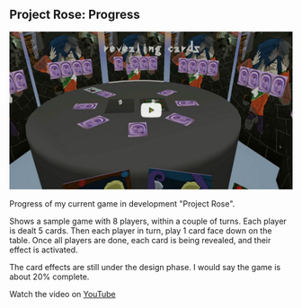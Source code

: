 ## Project Rose: Progress

![Project Rose progress picture](/images/news/project_rose-progress.png "A small video showing the gameplay of 'Project Rose'")

Progress of my current game in development "Project Rose".

Shows a sample game with 8 players, within a couple of turns. Each player is dealt 5 cards. Then each player in turn, play 1 card face down on the table. Once all players are done, each card is being revealed, and their effect is activated.

The card effects are still under the design phase. I would say the game is about 20% complete.

Watch the video on <a class="button" href="https://www.youtube.com/watch?v=uvvYvDC4EYY">YouTube</a>
